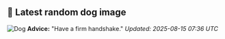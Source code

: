 ## 🐶 Latest random dog image
![Dog](https://images.dog.ceo/breeds/komondor/n02105505_345.jpg)
**Advice:** "Have a firm handshake."
*Updated: 2025-08-15 07:36 UTC*
